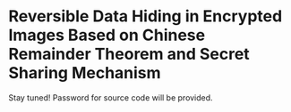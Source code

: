 # Reversible Data Hiding in Encrypted Images Based on Chinese Remainder Theorem and Secret Sharing Mechanism

Stay tuned! Password for source code will be provided.
